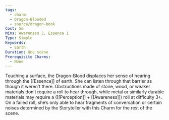 ```yaml
---
tags:
  - charm
  - Dragon-Blooded
  - source/dragon-book
Cost: 5m
Mins: Awareness 2, Essence 1
Type: Simple
Keywords:
  - Earth
Duration: One scene
Prerequisite Charms:
  - None
---
```

Touching a surface, the Dragon-Blood displaces her sense of hearing through the [[Essence]] of earth. She can listen through that barrier as though it weren’t there. Obstructions made of stone, wood, or weaker materials don’t require a roll to hear through, while metal or similarly durable materials may require a ([[Perception]] + [[Awareness]]) roll at difficulty 3+. On a failed roll, she’s only able to hear fragments of conversation or certain noises determined by the Storyteller with this Charm for the rest of the scene.